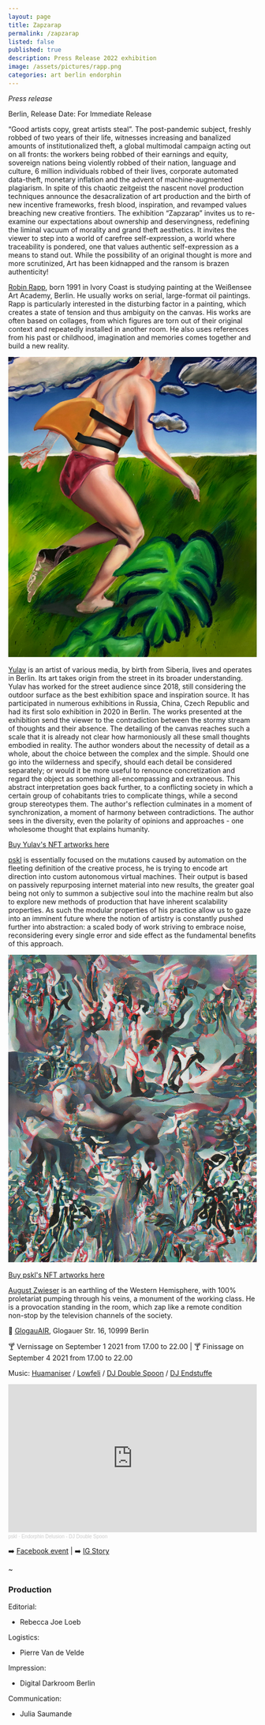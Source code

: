 ```yaml
---
layout: page
title: Zapzarap
permalink: /zapzarap
listed: false
published: true
description: Press Release 2022 exhibition
image: /assets/pictures/rapp.png
categories: art berlin endorphin
---
```


_Press release_

Berlin, Release Date: For Immediate Release

“Good artists copy, great artists steal”. The post-pandemic subject, freshly robbed of two years of their life, witnesses increasing and banalized amounts of institutionalized theft, a global multimodal campaign acting out on all fronts: the workers being robbed of their earnings and equity, sovereign nations being violently robbed of their nation, language and culture, 6 million individuals robbed of their lives, corporate automated data-theft, monetary inflation and the advent of machine-augmented plagiarism. In spite of this chaotic zeitgeist the nascent novel production techniques announce the desacralization of art production and the birth of new incentive frameworks, fresh blood, inspiration, and revamped values breaching new creative frontiers.
The exhibition “Zapzarap” invites us to re-examine our expectations about ownership and deservingness, redefining the liminal vacuum of morality and grand theft aesthetics. It invites the viewer to step into a world of carefree self-expression, a world where traceability is pondered, one that values authentic self-expression as a means to stand out. While the possibility of an original thought is more and more scrutinized, Art has been kidnapped and the ransom is brazen authenticity!

[Robin Rapp](https://instagram.com/rapp_robin), born 1991 in Ivory Coast is studying painting at the Weißensee Art Academy, Berlin. He usually works on serial, large-format oil paintings. Rapp is particularly interested in the disturbing factor in a painting, which creates a state of tension and thus ambiguity on the canvas. His works are often based on collages, from which figures are torn out of their original context and repeatedly installed in another room. He also uses references from his past or childhood, imagination and memories comes together and build a new reality.

<img class='post-image' src="/assets/pictures/rapp.png">

[Yulav](https://instagram.com/yulav) is an artist of various media, by birth from Siberia, lives and operates in Berlin. Its art takes origin from the street in its broader understanding. Yulav has worked for the street audience since 2018, still considering the outdoor surface as the best exhibition space and inspiration source. It has participated in numerous exhibitions in Russia, China, Czech Republic and had its first solo exhibition in 2020 in Berlin. The works presented at the exhibition send the viewer to the contradiction between the stormy stream of thoughts and their absence. The detailing of the canvas reaches such a scale that it is already not clear how harmoniously all these small thoughts embodied in reality. The author wonders about the necessity of detail as a whole, about the choice between the complex and the simple. Should one go into the wilderness and specify, should each detail be considered separately; or would it be more useful to renounce concretization and regard the object as something all-encompassing and extraneous.
This abstract interpretation goes back further, to a conflicting society in which a certain group of cohabitants tries to complicate things, while a second group stereotypes them. The author's reflection culminates in a moment of synchronization, a moment of harmony between contradictions. The author sees in the diversity, even the polarity of opinions and approaches - one wholesome thought that explains humanity.

[Buy Yulav's NFT artworks here](https://foundation.app/yulav)

[pskl](https://foundation.app/pskl) is essentially focused on the mutations caused by automation on the fleeting definition of the creative process, he is trying to encode art direction into custom autonomous virtual machines. Their output is based on passively repurposing internet material into new results, the greater goal being not only to summon a subjective soul into the machine realm but also to explore new methods of production that have inherent scalability properties. As such the modular properties of his practice allow us to gaze into an imminent future where the notion of artistry is constantly pushed further into abstraction: a scaled body of work striving to embrace noise, reconsidering every single error and side effect as the fundamental benefits of this approach.


<img class='post-image' src="/assets/pictures/pskl_endorphin_delusion.jpg">

[Buy pskl's NFT artworks here](http://nft.pascal.cc)

[August Zwieser](https://www.instagram.com/august_zwieser/) is an earthling of the Western Hemisphere, with 100% proletariat pumping through his veins, a monument of the working class. He is a provocation standing in the room, which zap like a remote condition non-stop by the television channels of the society.


:round_pushpin: [GlogauAIR](https://glogauair.net/), Glogauer Str. 16, 10999 Berlin

:cocktail: Vernissage on September 1 2021 from 17.00 to 22.00 | :cocktail: Finissage on September 4 2021 from 17.00 to 22.00

Music: [Huamaniser](https://soundcloud.com/huamaniser) / [Lowfeli](https://soundcloud.com/lowfeli) / [DJ Double Spoon](https://soundcloud.com/bahayam) / [DJ Endstuffe](https://soundcloud.com/nikoranch)

<iframe width="100%" height="300" scrolling="no" frameborder="no" allow="autoplay" src="https://w.soundcloud.com/player/?url=https%3A//api.soundcloud.com/tracks/1120588069&color=%23ff5500&auto_play=false&hide_related=false&show_comments=true&show_user=true&show_reposts=false&show_teaser=true&visual=true"></iframe><div style="font-size: 10px; color: #cccccc;line-break: anywhere;word-break: normal;overflow: hidden;white-space: nowrap;text-overflow: ellipsis; font-family: Interstate,Lucida Grande,Lucida Sans Unicode,Lucida Sans,Garuda,Verdana,Tahoma,sans-serif;font-weight: 100;"><a href="https://soundcloud.com/fuckgoogleaskmeanything" title="pskl" target="_blank" style="color: #cccccc; text-decoration: none;">pskl</a> · <a href="https://soundcloud.com/fuckgoogleaskmeanything/endorphin-delusion-dj-double-spoon" title="Endorphin Delusion - DJ Double Spoon" target="_blank" style="color: #cccccc; text-decoration: none;">Endorphin Delusion - DJ Double Spoon</a></div>

:arrow_right: [Facebook event](https://www.facebook.com/events/2919415464998316)  |  :arrow_right: [IG Story](https://www.instagram.com/stories/highlights/17967986761440878/)

~

### Production

Editorial:
- Rebecca Joe Loeb

Logistics:
- Pierre Van de Velde

Impression:
- Digital Darkroom Berlin

Communication:
- Julia Saumande


